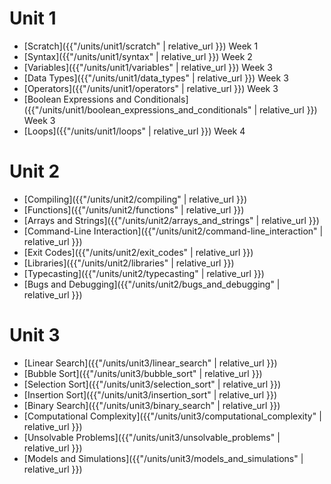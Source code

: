 # Unit 1

* [Scratch]({{"/units/unit1/scratch" | relative_url }}) Week 1
* [Syntax]({{"/units/unit1/syntax" | relative_url }}) Week 2
* [Variables]({{"/units/unit1/variables" | relative_url }}) Week 3
* [Data Types]({{"/units/unit1/data_types" | relative_url }}) Week 3
* [Operators]({{"/units/unit1/operators" | relative_url }}) Week 3
* [Boolean Expressions and Conditionals]({{"/units/unit1/boolean_expressions_and_conditionals" | relative_url }}) Week 3
* [Loops]({{"/units/unit1/loops" | relative_url }}) Week 4

# Unit 2

* [Compiling]({{"/units/unit2/compiling" | relative_url }})
* [Functions]({{"/units/unit2/functions" | relative_url }})
* [Arrays and Strings]({{"/units/unit2/arrays_and_strings" | relative_url }})
* [Command-Line Interaction]({{"/units/unit2/command-line_interaction" | relative_url }})
* [Exit Codes]({{"/units/unit2/exit_codes" | relative_url }})
* [Libraries]({{"/units/unit2/libraries" | relative_url }})
* [Typecasting]({{"/units/unit2/typecasting" | relative_url }})
* [Bugs and Debugging]({{"/units/unit2/bugs_and_debugging" | relative_url }})

# Unit 3

* [Linear Search]({{"/units/unit3/linear_search" | relative_url }})
* [Bubble Sort]({{"/units/unit3/bubble_sort" | relative_url }})
* [Selection Sort]({{"/units/unit3/selection_sort" | relative_url }})
* [Insertion Sort]({{"/units/unit3/insertion_sort" | relative_url }})
* [Binary Search]({{"/units/unit3/binary_search" | relative_url }})
* [Computational Complexity]({{"/units/unit3/computational_complexity" | relative_url }})
* [Unsolvable Problems]({{"/units/unit3/unsolvable_problems" | relative_url }})
* [Models and Simulations]({{"/units/unit3/models_and_simulations" | relative_url }})
